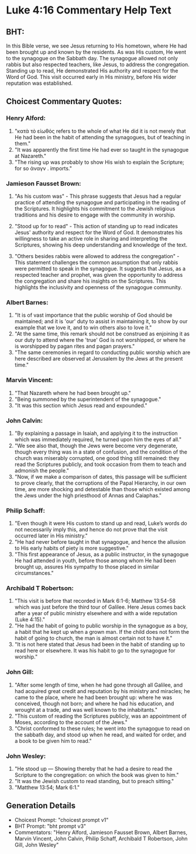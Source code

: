 # Luke 4:16 Commentary Help Text

## BHT:
In this Bible verse, we see Jesus returning to His hometown, where He had been brought up and known by the residents. As was His custom, He went to the synagogue on the Sabbath day. The synagogue allowed not only rabbis but also respected teachers, like Jesus, to address the congregation. Standing up to read, He demonstrated His authority and respect for the Word of God. This visit occurred early in His ministry, before His wider reputation was established.

## Choicest Commentary Quotes:
### Henry Alford:
1. "κατὰ τὸ εἰωθός refers to the whole of what He did it is not merely that He had been in the habit of attending the synagogues, but of teaching in them." 
2. "It was apparently the first time He had ever so taught in the synagogue at Nazareth."
3. "The rising up was probably to show His wish to explain the Scripture; for so ἀναγν . imports."

### Jamieson Fausset Brown:
1. "As his custom was" - This phrase suggests that Jesus had a regular practice of attending the synagogue and participating in the reading of the Scriptures. It highlights his commitment to the Jewish religious traditions and his desire to engage with the community in worship.

2. "Stood up for to read" - This action of standing up to read indicates Jesus' authority and respect for the Word of God. It demonstrates his willingness to take an active role in sharing and interpreting the Scriptures, showing his deep understanding and knowledge of the text.

3. "Others besides rabbis were allowed to address the congregation" - This statement challenges the common assumption that only rabbis were permitted to speak in the synagogue. It suggests that Jesus, as a respected teacher and prophet, was given the opportunity to address the congregation and share his insights on the Scriptures. This highlights the inclusivity and openness of the synagogue community.

### Albert Barnes:
1. "It is of vast importance that the public worship of God should be maintained; and it is 'our' duty to assist in maintaining it, to show by our example that we love it, and to win others also to love it."
2. "At the same time, this remark should not be construed as enjoining it as our duty to attend where the 'true' God is not worshipped, or where he is worshipped by pagan rites and pagan prayers."
3. "The same ceremonies in regard to conducting public worship which are here described are observed at Jerusalem by the Jews at the present time."

### Marvin Vincent:
1. "That Nazareth where he had been brought up."
2. "Being summoned by the superintendent of the synagogue."
3. "It was this section which Jesus read and expounded."

### John Calvin:
1. "By explaining a passage in Isaiah, and applying it to the instruction which was immediately required, he turned upon him the eyes of all."
2. "We see also that, though the Jews were become very degenerate, though every thing was in a state of confusion, and the condition of the church was miserably corrupted, one good thing still remained: they read the Scriptures publicly, and took occasion from them to teach and admonish the people."
3. "Now, if we make a comparison of dates, this passage will be sufficient to prove clearly, that the corruptions of the Papal Hierarchy, in our own time, are more shocking and detestable than those which existed among the Jews under the high priesthood of Annas and Caiaphas."

### Philip Schaff:
1. "Even though it were His custom to stand up and read, Luke’s words do not necessarily imply this, and hence do not prove that the visit occurred later in His ministry."
2. "He had never before taught in that synagogue, and hence the allusion to His early habits of piety is more suggestive."
3. "This first appearance of Jesus, as a public instructor, in the synagogue He had attended in youth, before those among whom He had been brought up, assures His sympathy to those placed in similar circumstances."

### Archibald T Robertson:
1. "This visit is before that recorded in Mark 6:1-6; Matthew 13:54-58 which was just before the third tour of Galilee. Here Jesus comes back after a year of public ministry elsewhere and with a wide reputation (Luke 4:15)." 
2. "He had the habit of going to public worship in the synagogue as a boy, a habit that he kept up when a grown man. If the child does not form the habit of going to church, the man is almost certain not to have it." 
3. "It is not here stated that Jesus had been in the habit of standing up to read here or elsewhere. It was his habit to go to the synagogue for worship."

### John Gill:
1. "After some length of time, when he had gone through all Galilee, and had acquired great credit and reputation by his ministry and miracles; he came to the place, where he had been brought up: where he was conceived, though not born; and where he had his education, and wrought at a trade, and was well known to the inhabitants."
2. "This custom of reading the Scriptures publicly, was an appointment of Moses, according to the account of the Jews."
3. "Christ conformed to these rules; he went into the synagogue to read on the sabbath day, and stood up when he read, and waited for order, and a book to be given him to read."

### John Wesley:
1. "He stood up — Showing thereby that he had a desire to read the Scripture to the congregation: on which the book was given to him."
2. "It was the Jewish custom to read standing, but to preach sitting."
3. "Matthew 13:54; Mark 6:1."


## Generation Details
- Choicest Prompt: "choicest prompt v1"
- BHT Prompt: "bht prompt v3"
- Commentators: "Henry Alford, Jamieson Fausset Brown, Albert Barnes, Marvin Vincent, John Calvin, Philip Schaff, Archibald T Robertson, John Gill, John Wesley"
